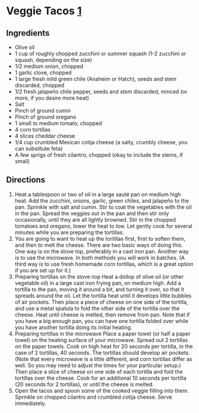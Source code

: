 # Veggie Tacos [1]

## Ingredients

 * Olive oil
 * 1 cup of roughly chopped zucchini or summer squash (1-2 zucchini or squash, depending on the size)
 * 1/2 medium onion, chopped
 * 1 garlic clove, chopped
 * 1 large fresh mild green chile (Anaheim or Hatch), seeds and stem discarded, chopped
 * 1/2 fresh jalapeño chile pepper, seeds and stem discarded, minced (or more, if you desire more heat)
 * Salt
 * Pinch of ground cumin
 * Pinch of ground oregano
 * 1 small to medium tomato, chopped
 * 4 corn tortillas
 * 4 slices cheddar cheese
 * 1/4 cup crumbled Mexican cotija cheese (a salty, crumbly cheese, you can substitute feta)
 * A few sprigs of fresh cilantro, chopped (okay to include the stems, if small)

## Directions

1. Heat a tablespoon or two of oil in a large sauté pan on medium high heat. Add the zucchini, onions, garlic, green chiles, and jalapeño to the pan. Sprinkle with salt and cumin. Stir to coat the vegetables with the oil in the pan. Spread the veggies out in the pan and then stir only occasionally, until they are all lightly browned. Stir in the chopped tomatoes and oregano, lower the heat to low. Let gently cook for several minutes while you are preparing the tortillas.
2. You are going to want to heat up the tortillas first, first to soften them, and then to melt the cheese. There are two basic ways of doing this. One way is on the stove top, preferably in a cast iron pan. Another way is to use the microwave. In both methods you will work in batches. (A third way is to use fresh homemade corn tortillas, which is a great option if you are set up for it.)
3. Preparing tortillas on the stove-top Heat a dollop of olive oil (or other vegetable oil) in a large cast iron frying pan, on medium high. Add a tortilla to the pan, moving it around a bit, and turning it over, so that it spreads around the oil. Let the tortilla heat until it develops little bubbles of air pockets. Then place a piece of cheese on one side of the tortilla, and use a metal spatula to fold the other side of the tortilla over the cheese. Heat until cheese is melted, then remove from pan. Note that if you have a big enough pan, you can have one tortilla folded over while you have another tortilla doing its initial heating.
4. Preparing tortillas in the microwave Place a paper towel (or half a paper towel) on the heating surface of your microwave. Spread out 2 tortillas on the paper towels. Cook on high heat for 20 seconds per tortilla, in the case of 2 tortillas, 40 seconds. The tortillas should develop air pockets. (Note that every microwave is a little different, and corn tortillas differ as well. So you may need to adjust the times for your particular setup.) Then place a slice of cheese on one side of each tortilla and fold the tortillas over the cheese. Cook for an additional 10 seconds per tortilla (20 seconds for 2 tortillas), or until the cheese is melted.
5. Open the tacos and spoon some of the cooked veggie filling into them. Sprinkle on chopped cilantro and crumbled cotija cheese. Serve immediately.

[1]: http://www.simplyrecipes.com/recipes/veggie_tacos/
